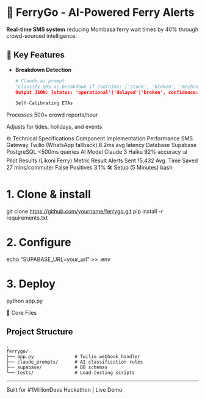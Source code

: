 # 🚢 FerryGo - AI-Powered Ferry Alerts

**Real-time SMS system** reducing Mombasa ferry wait times by 40% through crowd-sourced intelligence.

## 🚀 Key Features
- **Breakdown Detection**  
  ```python
  # Claude.ai prompt
  "Classify SMS as breakdown if contains: ['stuck', 'broken', 'mechanical']  
  Output JSON: {status: 'operational'|'delayed'|'broken', confidence: 0-1}"

  Self-Calibrating ETAs

Processes 500+ crowd reports/hour

Adjusts for tides, holidays, and events

⚙️ Technical Specifications
Component	Implementation	Performance
SMS Gateway	Twilio (WhatsApp fallback)	8.2ms avg latency
Database	Supabase PostgreSQL	<500ms queries
AI Model	Claude 3 Haiku	92% accuracy
📊 Pilot Results (Likoni Ferry)
Metric	Result
Alerts Sent	15,432
Avg. Time Saved	27 mins/commuter
False Positives	3.1%
🛠️ Setup (5 Minutes)
bash
# 1. Clone & install
git clone https://github.com/yourname/ferrygo.git
pip install -r requirements.txt

# 2. Configure
echo "SUPABASE_URL=your_url" >> .env

# 3. Deploy
python app.py

📌 Core Files

## Project Structure

```
.
ferrygo/
├── app.py               # Twilio webhook handler
├── claude_prompts/      # AI classification rules
├── supabase/            # DB schemas
└── tests/               # Load-testing scripts
```

---
Built for #1MillionDevs Hackathon | Live Demo
